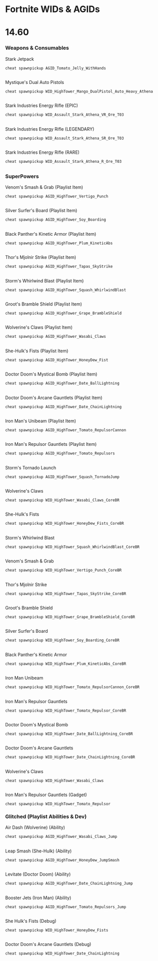 # Fortnite WIDs & AGIDs

# 14.60

### Weapons & Consumables

Stark Jetpack
```
cheat spawnpickup AGID_Tomato_Jelly_WithHands
```
##

Mystique's Dual Auto Pistols
```
cheat spawnpickup WID_HighTower_Mango_DualPistol_Auto_Heavy_Athena
```
##

Stark Industries Energy Rifle (EPIC)
```
cheat spawnpickup WID_Assault_Stark_Athena_VR_Ore_T03
```
##

Stark Industries Energy Rifle (LEGENDARY)
```
cheat spawnpickup WID_Assault_Stark_Athena_SR_Ore_T03
```
##

Stark Industries Energy Rifle (RARE)
```
cheat spawnpickup WID_Assault_Stark_Athena_R_Ore_T03
```
##


### SuperPowers

Venom's Smash & Grab (Playlist Item)
```
cheat spawnpickup AGID_HighTower_Vertigo_Punch
```
##

Silver Surfer's Board (Playlist Item)
```
cheat spawnpickup AGID_HighTower_Soy_Boarding
```
##

Black Panther's Kinetic Armor (Playlist Item)
```
cheat spawnpickup AGID_HighTower_Plum_KineticAbs
```
##

Thor's Mjolnir Strike (Playlist Item)
```
cheat spawnpickup AGID_HighTower_Tapas_SkyStrike
```
##

Storm's Whirlwind Blast (Playlist Item)
```
cheat spawnpickup AGID_HighTower_Squash_WhirlwindBlast
```
##

Groot's Bramble Shield (Playlist Item)
```
cheat spawnpickup AGID_HighTower_Grape_BrambleShield
```
##

Wolverine's Claws (Playlist Item)
```
cheat spawnpickup AGID_HighTower_Wasabi_Claws
```
##

She-Hulk's Fists (Playlist Item)
```
cheat spawnpickup AGID_HighTower_HoneyDew_Fist
```
##
Doctor Doom's Mystical Bomb (Playlist Item)
```
cheat spawnpickup AGID_HighTower_Date_BallLightning
```
##
Doctor Doom's Arcane Gauntlets (Playlist Item)
```
cheat spawnpickup AGID_HighTower_Date_ChainLightning
```
##
Iron Man's Unibeam (Playlist Item)
```
cheat spawnpickup AGID_HighTower_Tomato_RepulsorCannon
```

##
Iron Man's Repulsor Gauntlets (Playlist Item)
```
cheat spawnpickup AGID_HighTower_Tomato_Repulsors
```
##
Storm's Tornado Launch
```
cheat spawnpickup AGID_HighTower_Squash_TornadoJump
```
##
Wolverine's Claws
```
cheat spawnpickup WID_HighTower_Wasabi_Claws_CoreBR
```
##
She-Hulk's Fists
```
cheat spawnpickup WID_HighTower_HoneyDew_Fists_CoreBR
```
##
Storm's Whirlwind Blast
```
cheat spawnpickup WID_HighTower_Squash_WhirlwindBlast_CoreBR
```
##
Venom's Smash & Grab
```
cheat spawnpickup WID_HighTower_Vertigo_Punch_CoreBR
```
##
Thor's Mjolnir Strike
```
cheat spawnpickup WID_HighTower_Tapas_SkyStrike_CoreBR
```
##
Groot's Bramble Shield
```
cheat spawnpickup WID_HighTower_Grape_BrambleShield_CoreBR
```
##
Silver Surfer's Board
```
cheat spawnpickup WID_HighTower_Soy_Boarding_CoreBR
```
##
Black Panther's Kinetic Armor
```
cheat spawnpickup WID_HighTower_Plum_KineticAbs_CoreBR
```
##
Iron Man Unibeam
```
cheat spawnpickup WID_HighTower_Tomato_RepulsorCannon_CoreBR
```
##
Iron Man's Repulsor Gauntlets
```
cheat spawnpickup WID_HighTower_Tomato_Repulsor_CoreBR
```
##
Doctor Doom's Mystical Bomb
```
cheat spawnpickup WID_HighTower_Date_BallLightning_CoreBR
```
##
Doctor Doom's Arcane Gauntlets
```
cheat spawnpickup WID_HighTower_Date_ChainLightning_CoreBR
```

##
Wolverine's Claws
```
cheat spawnpickup WID_HighTower_Wasabi_Claws
```
##
Iron Man's Repulsor Gauntlets (Gadget)
```
cheat spawnpickup WID_HighTower_Tomato_Repulsor
```
### Glitched (Playlist Abilities & Dev)

Air Dash (Wolverine) (Ability)
```
cheat spawnpickup AGID_HighTower_Wasabi_Claws_Jump
```
##
Leap Smash (She-Hulk) (Ability)
```
cheat spawnpickup AGID_HighTower_HoneyDew_JumpSmash
```
##
Levitate (Doctor Doom) (Ability)
```
cheat spawnpickup AGID_HighTower_Date_ChainLightning_Jump
```
##
Booster Jets (Iron Man) (Ability)
```
cheat spawnpickup AGID_HighTower_Tomato_Repulsors_Jump
```
##
She Hulk's Fists (Debug)
```
cheat spawnpickup WID_HighTower_HoneyDew_Fists
```
##
Doctor Doom's Arcane Gauntlets (Debug)
```
cheat spawnpickup WID_HighTower_Date_ChainLightning
```

